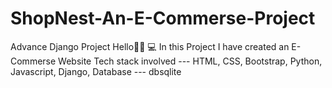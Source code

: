 # ShopNest-An-E-Commerse-Project
Advance Django Project
Hello👋🏻  💻 In this Project I have created an E-Commerse Website
Tech stack involved --- HTML, CSS, Bootstrap, Python, Javascript, Django,
Database --- dbsqlite
